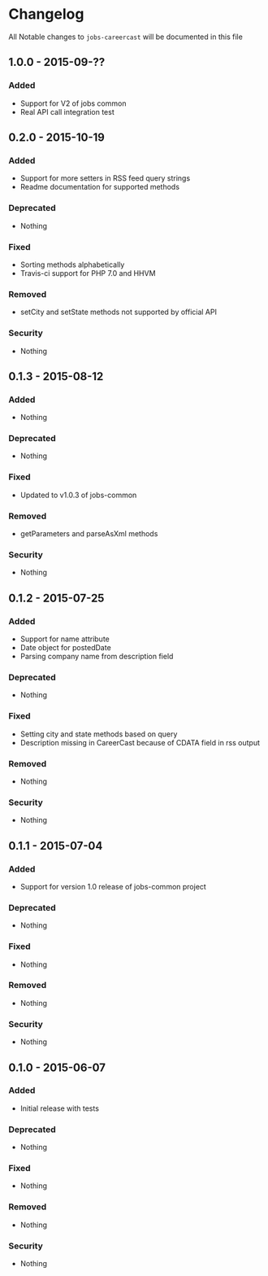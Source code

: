 # Changelog
All Notable changes to `jobs-careercast` will be documented in this file

## 1.0.0 - 2015-09-??

### Added
- Support for V2 of jobs common
- Real API call integration test

## 0.2.0 - 2015-10-19

### Added
- Support for more setters in RSS feed query strings
- Readme documentation for supported methods

### Deprecated
- Nothing

### Fixed
- Sorting methods alphabetically
- Travis-ci support for PHP 7.0 and HHVM

### Removed
- setCity and setState methods not supported by official API

### Security
- Nothing

## 0.1.3 - 2015-08-12

### Added
- Nothing

### Deprecated
- Nothing

### Fixed
- Updated to v1.0.3 of jobs-common

### Removed
- getParameters and parseAsXml methods

### Security
- Nothing

## 0.1.2 - 2015-07-25

### Added
- Support for name attribute
- Date object for postedDate
- Parsing company name from description field

### Deprecated
- Nothing

### Fixed
- Setting city and state methods based on query
- Description missing in CareerCast because of CDATA field in rss output

### Removed
- Nothing

### Security
- Nothing

## 0.1.1 - 2015-07-04

### Added
- Support for version 1.0 release of jobs-common project

### Deprecated
- Nothing

### Fixed
- Nothing

### Removed
- Nothing

### Security
- Nothing

## 0.1.0 - 2015-06-07

### Added
- Initial release with tests

### Deprecated
- Nothing

### Fixed
- Nothing

### Removed
- Nothing

### Security
- Nothing
